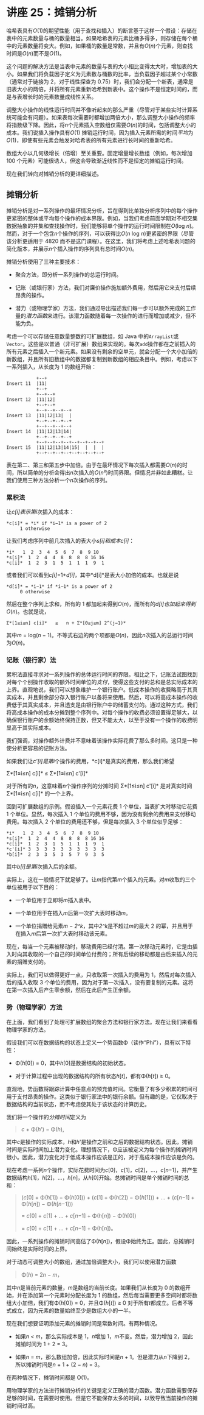 # 讲座 25：摊销分析

哈希表具有*O*(1)的期望性能（用于查找和插入）的断言基于这样一个假设：存储在表中的元素数量与桶的数量相当。如果哈希表的元素比桶多得多，则存储在每个桶中的元素数量将变大。例如，如果桶的数量是常数，并且有*O*(*n*)个元素，则查找时间是*O*(*n*)而不是*O*(1)。

这个问题的解决方法是当表中元素的数量与表的大小相比变得太大时，增加表的大小。如果我们将<def>负载因子</def>定义为元素数与桶数的比率，当负载因子超过某个小常数（通常对于链接为 2，对于线性探查为 0.75）时，我们会分配一个新表，通常是旧表大小的两倍，并将所有元素重新哈希到新表中。这个操作不是恒定时间的，而是与表增长时的元素数量成线性关系。

调整大小操作的线性运行时间并不像听起来的那么严重（尽管对于某些实时计算系统可能会有问题）。如果表每次需要时都增加两倍大小，那么调整大小操作的频率将指数级下降。因此，将*n*个元素插入空数组仅需要*O*(*n*)的时间，包括调整大小的成本。我们说插入操作具有*O*(1) <def>摊销运行时间</def>，因为插入元素所需的时间*平均*为*O*(1)，即使有些元素会触发对哈希表的所有元素进行长时间的重新哈希。

数组大小以几何级增长（倍增）至关重要。固定增量增长数组（例如，每次增加 100 个元素）可能很诱人，但这会导致渐近线性而不是恒定的摊销运行时间。

现在我们转向对摊销分析的更详细描述。

## 摊销分析

摊销分析是对一系列操作的最坏情况分析，旨在得到比单独分析序列中的每个操作更紧密的整体或平均每个操作的成本界限。例如，当我们考虑前面学期对不相交集数据抽象的并集和查找操作时，我们能够将单个操作的运行时间限制在*O*(log *n*)。然而，对于一个包含*n*个操作的序列，可以获得比*O*(*n* log *n*)更紧密的界限（尽管该分析更适用于 4820 而不是这门课程）。在这里，我们将考虑上述哈希表问题的简化版本，并展示*n*个插入操作的序列具有总时间*O*(*n*)。

摊销分析使用了三种主要技术：

+   <def>聚合方法</def>，即分析一系列操作的总运行时间。

+   <def>记账</def>（或<def>银行家</def>）方法，我们对廉价操作施加额外费用，然后用它来支付后续昂贵的操作。

+   <def>潜力</def>（或<def>物理学家</def>）方法，我们通过导出描述我们每一步可以额外完成的工作量的*潜力函数*来进行。该潜力函数随着每一次操作的进行而增加或减少，但不能为负。

考虑一个可以存储任意数量整数的可扩展数组，如 Java 中的`ArrayList`或`Vector`。这些是以普通（非可扩展）数组来实现的。每次`add`操作都在之前插入的所有元素之后插入一个新元素。如果没有剩余的空单元，就会分配一个大小加倍的新数组，并且所有旧数组中的数据都复制到新数组的相应条目中。例如，考虑以下一系列插入，从长度为 1 的数组开始：

```
           +--+
Insert 11  |11|
           +--+
           +--+--+
Insert 12  |11|12|
           +--+--+
           +--+--+--+--+
Insert 13  |11|12|13|  |
           +--+--+--+--+
           +--+--+--+--+
Insert 14  |11|12|13|14|
           +--+--+--+--+
           +--+--+--+--+--+--+--+--+
Insert 15  |11|12|13|14|15|  |  |  |
           +--+--+--+--+--+--+--+--+

```

表在第二、第三和第五步中加倍。由于在最坏情况下每次插入都需要*O*(*n*)的时间，所以简单的分析会得出*n*次插入的*O*(*n*²)时间界限。但情况并非如此糟糕。让我们使用三种方法分析一个*n*次操作的序列。

### 累积法

让*c[i]*表示第*i*次插入的成本：

```
*c[i]* = *i* if *i−1* is a power of 2
     1 otherwise

```

让我们考虑序列中前几次插入的表大小*s[i]*和成本*c[i]*：

```
*i*   1  2  3  4  5  6  7  8  9 10
*s[i]*  1  2  4  4  8  8  8  8 16 16
*c[i]*  1  2  3  1  5  1  1  1  9  1

```

或者我们可以看到*c[i]*=1+*d[i]*，其中*d[i]*是表大小加倍的成本。也就是说

```
*d[i]* = *i−1* if *i−1* is a power of 2
     0 otherwise

```

然后在整个序列上求和，所有的 1 都加起来得到*O*(*n*)，而所有的*d[i]*也加起来得到*O*(*n*)。也就是说，

```
Σ*[1≤i≤n] c[i]*   ≤   n + Σ*[0≤j≤m] 2^(j−1)* 

```

其中*m* = log(*n* − 1)。不等式右边的两个项都是*O*(*n*)，因此*n*次插入的总运行时间为*O*(*n*)。

### 记账（银行家）法

累积法直接寻求对一系列操作的总体运行时间的界限。相比之下，记账法试图找到对每个个别操作收取的额外时间单位的*支付*，使得这些支付的总和是总实际成本的上界。直观地说，我们可以想象维护一个银行账户。低成本操作的收费略高于其真实成本，并且剩余部分存入银行账户以备将来使用。然后，可以将高成本操作的收费低于其真实成本，并且透支是由银行账户中的储蓄支付的。通过这种方式，我们将高成本操作的成本分摊到整个序列中。对每个操作的收费必须设置得足够大，以确保银行账户的余额始终保持正数，但又不能太大，以至于没有一个操作的收费明显高于其实际成本。

我们强调，对操作额外计费并不意味着该操作实际花费了那么多时间。这只是一种使分析更容易的记账方法。

如果我们让*c'[i]*是第*i*个操作的费用，*c[i]*是真实的费用，那么我们希望

Σ*[1≤i≤n] c[i]* ≤ Σ*[1≤i≤n] c'[i]*

对于所有的*n*，这意味着*n*个操作序列的<def>分摊时间</def> Σ*[1≤i≤n] c'[i]* 是对真实时间 Σ*[1≤i≤n] c[i]* 的一个上界。

回到可扩展数组的示例。假设插入一个元素花费 1 个单位，当表扩大时移动它花费 1 个单位。显然，每次插入 1 个单位的费用不够，因为没有剩余的费用来支付移动费用。每次插入 2 个单位的费用还不够，但是每次插入 3 个单位似乎足够：

```
*i*   1  2  3  4  5  6  7  8  9 10
*s[i]*  1  2  4  4  8  8  8  8 16 16
*c[i]*  1  2  3  1  5  1  1  1  9  1
*c'[i]* 3  3  3  3  3  3  3  3  3  3
*b[i]*  2  3  3  5  3  5  7  9  3  5

```

其中*b[i]*是第*i*次插入后的余额。

实际上，这在一般情况下就足够了。让*m*指代第*m*个插入的元素。对*m*收取的三个单位被用于以下目的：

+   一个单位用于立即将*m*插入表中。

+   一个单位用于在插入*m*后第一次扩大表时移动*m*。

+   一个单位捐赠给元素*m − 2^k*，其中*2^k*是不超过*m*的最大 2 的幂，并且用于在插入*m*后第一次扩大表时移动该元素。

现在，每当一个元素被移动时，移动费用已经付清。第一次移动元素时，它是由插入时向其收取的一个自己的时间单位付费的；所有后续的移动都是由后来插入的元素的捐赠支付的。

实际上，我们可以做得更好一点，只收取第一次插入的费用为 1，然后对每次插入后的插入收取 3 个单位的费用，因为对于第一次插入，没有要复制的元素。这将在第一次插入后产生零余额，然后在此后产生正余额。

### 势（物理学家）方法

在上面，我们看到了处理可扩展数组的聚合方法和银行家方法。现在让我们来看看物理学家的方法。

假设我们可以在数据结构的状态上定义一个<def>势函数</def>Φ（读作“Phi”），具有以下特性：

+   Φ(*h*[0]) = 0，其中*h*[0]是数据结构的初始状态。

+   对于计算过程中出现的数据结构的所有状态*h*[*t*]，都有Φ(*h*[*t*]) ≥ 0。

直观地，势函数将跟踪计算中任意点的预充值时间。它衡量了有多少积累的时间可用于支付昂贵的操作。这类似于银行家法中的银行余额。但有趣的是，它仅取决于数据结构的当前状态，而不考虑使其处于该状态的计算历史。

我们将一个操作的*分摊时间*定义为

> *c* + Φ(*h*') − Φ(*h*),

其中*c*是操作的实际成本，*h*和*h*'是操作之前和之后的数据结构状态。因此，摊销时间是实际时间加上潜力变化。理想情况下，Φ应该被定义为每个操作的摊销时间很小。因此，潜力变化对于低成本操作应该是正的，对于高成本操作应该是负的。

现在考虑一系列*n*个操作，实际花费时间为*c*[0]，*c*[1]，*c*[2]，...，*c*[*n*−1]，并产生数据结构*h*[1]，*h*[2]，...，*h*[*n*]，从*h*[0]开始。总摊销时间是单个摊销时间的总和：

> (*c*[0] + Φ(*h*[1]) − Φ(*h*[0])) + (*c*[1] + Φ(*h*[2]) − Φ(*h*[1])) + ... + (*c*[*n*−1] + Φ(*h*[*n*]) − Φ(*h*[*n*−1]))
> 
> = *c*[0] + *c*[1] + ... + *c*[*n*−1] + Φ(*h*[*n*]) − Φ(*h*[0])
> 
> = *c*[0] + *c*[1] + ... + *c*[*n*−1] + Φ(*h*[*n*])。

因此，一系列操作的摊销时间高估了Φ(*h*[*n*])，假设Φ始终为正。因此，总摊销时间始终是实际时间的上界。

对于动态可调整大小的数组，通过加倍调整大小，我们可以使用潜力函数

> Φ(*h*) = 2*n* − *m*，

其中*n*是当前元素的数量，*m*是数组的当前长度。如果我们从长度为 0 的数组开始，并在添加第一个元素时分配长度为 1 的数组，然后每当需要更多空间时都将数组大小加倍，我们有Φ(*h*[0]) = 0，并且Φ(*h*[*t*]) ≥ 0 对于所有*t*都成立。后者不等式成立，因为元素的数量始终至少是数组大小的一半。

现在我们想要证明添加元素的摊销时间是常数时间。有两种情况。

+   如果*n* < *m*，那么实际成本是 1，*n*增加 1，*m*不变。然后，潜力增加 2，因此摊销时间为 1 + 2 = 3。

+   如果*n* = *m*，那么数组加倍，因此实际时间是*n* + 1。但是潜力从*n*下降到 2，所以摊销时间是*n* + 1 + (2 − *n*) = 3。

在两种情况下，摊销时间都是 O(1)。

用物理学家的方法进行摊销分析的关键是定义正确的潜力函数。潜力函数需要保存足够的时间，在需要时使用。但是它不能保存太多的时间，以致导致当前操作的摊销时间过高。
